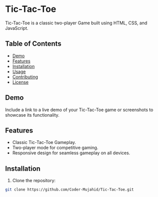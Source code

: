 # Tic-Tac-Toe

Tic-Tac-Toe is a classic two-player Game built using HTML, CSS, and JavaScript.

## Table of Contents

- [Demo](#demo)
- [Features](#features)
- [Installation](#installation)
- [Usage](#usage)
- [Contributing](#contributing)
- [License](#license)

## Demo

Include a link to a live demo of your Tic-Tac-Toe game or screenshots to showcase its functionality.

## Features

- Classic Tic-Tac-Toe Gameplay.
- Two-player mode for competitive gaming.
- Responsive design for seamless gameplay on all devices.

## Installation

1. Clone the repository:

```bash
git clone https://github.com/Coder-Mujahid/Tic-Tac-Toe.git
